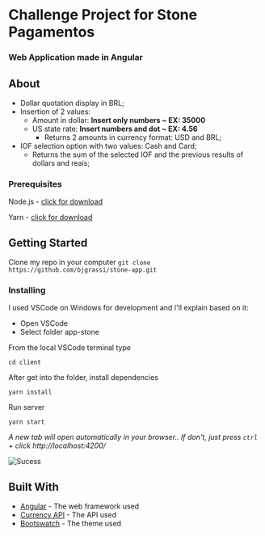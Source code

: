 # Challenge Project for Stone Pagamentos
### Web Application made in Angular

## About
- Dollar quotation display in BRL;
- Insertion of 2 values: 
    - Amount in dollar: **Insert only numbers ~ EX: 35000**
    - US state rate: **Insert numbers and dot ~ EX: 4.56**
        - Returns 2 amounts in currency format: USD and BRL;
- IOF selection option with two values: Cash and Card;
    - Returns the sum of the selected IOF and the previous results of dollars and reais;

### Prerequisites
Node.js - [click for download](https://nodejs.org/en/)

Yarn - [click for download](https://yarnpkg.com/en/docs/install#windows-stable)

## Getting Started
Clone my repo in your computer
```git clone https://github.com/bjgrassi/stone-app.git```

### Installing
I used VSCode on Windows for development and I'll explain based on it:

- Open VSCode
- Select folder app-stone 

From the local VSCode terminal type

```cd client```

After get into the folder, install dependencies

```yarn install```

Run server

```yarn start```

*A new tab will open automatically in your browser.. If don't, just press `ctrl` + click http://localhost:4200/*

![Sucess](client/src/assets/imgs/terminal.png)

## Built With
* [Angular](https://angular.io/) - The web framework used
* [Currency API](https://docs.awesomeapi.com.br/api-de-moedas) - The API used
* [Bootswatch](https://bootswatch.com/) - The theme used